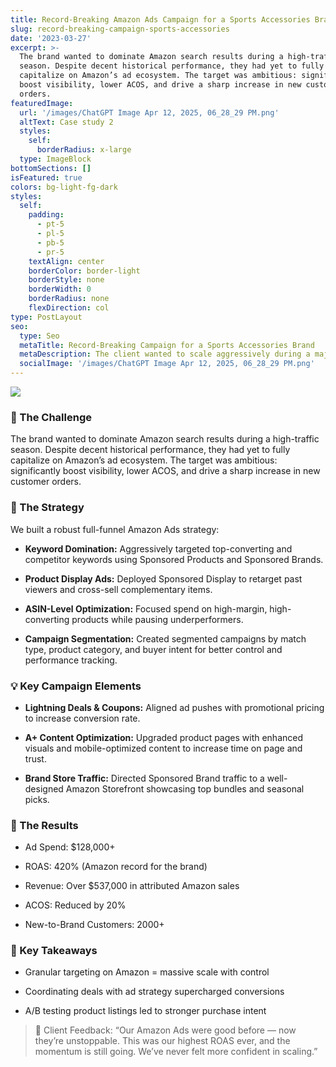```yaml
---
title: Record-Breaking Amazon Ads Campaign for a Sports Accessories Brand
slug: record-breaking-campaign-sports-accessories
date: '2023-03-27'
excerpt: >-
  The brand wanted to dominate Amazon search results during a high-traffic
  season. Despite decent historical performance, they had yet to fully
  capitalize on Amazon’s ad ecosystem. The target was ambitious: significantly
  boost visibility, lower ACOS, and drive a sharp increase in new customer
  orders.
featuredImage:
  url: '/images/ChatGPT Image Apr 12, 2025, 06_28_29 PM.png'
  altText: Case study 2
  styles:
    self:
      borderRadius: x-large
  type: ImageBlock
bottomSections: []
isFeatured: true
colors: bg-light-fg-dark
styles:
  self:
    padding:
      - pt-5
      - pl-5
      - pb-5
      - pr-5
    textAlign: center
    borderColor: border-light
    borderStyle: none
    borderWidth: 0
    borderRadius: none
    flexDirection: col
type: PostLayout
seo:
  type: Seo
  metaTitle: Record-Breaking Campaign for a Sports Accessories Brand
  metaDescription: The client wanted to scale aggressively during a major sports season.
  socialImage: '/images/ChatGPT Image Apr 12, 2025, 06_28_29 PM.png'
---
```

![](/images/ChatGPT%20Image%20Apr%2012,%202025,%2006_28_29%20PM.png)

### 🧠 The Challenge

The brand wanted to dominate Amazon search results during a high-traffic season. Despite decent historical performance, they had yet to fully capitalize on Amazon’s ad ecosystem. The target was ambitious: significantly boost visibility, lower ACOS, and drive a sharp increase in new customer orders.



### 🎯 The Strategy

We built a robust full-funnel Amazon Ads strategy:

*   **Keyword Domination:** Aggressively targeted top-converting and competitor keywords using Sponsored Products and Sponsored Brands.

*   **Product Display Ads:** Deployed Sponsored Display to retarget past viewers and cross-sell complementary items.

*   **ASIN-Level Optimization:** Focused spend on high-margin, high-converting products while pausing underperformers.

*   **Campaign Segmentation:** Created segmented campaigns by match type, product category, and buyer intent for better control and performance tracking.



### 💡 Key Campaign Elements

*   **Lightning Deals & Coupons:** Aligned ad pushes with promotional pricing to increase conversion rate.

*   **A+ Content Optimization:** Upgraded product pages with enhanced visuals and mobile-optimized content to increase time on page and trust.

*   **Brand Store Traffic:** Directed Sponsored Brand traffic to a well-designed Amazon Storefront showcasing top bundles and seasonal picks.



### 🚀 The Results

*   Ad Spend: $128,000+

*   ROAS: 420% (Amazon record for the brand)

*   Revenue: Over $537,000 in attributed Amazon sales

*   ACOS: Reduced by 20%

*   New-to-Brand Customers: 2000+



### 📌 Key Takeaways

*   Granular targeting on Amazon = massive scale with control

*   Coordinating deals with ad strategy supercharged conversions

*   A/B testing product listings led to stronger purchase intent



> 💬 Client Feedback:
> “Our Amazon Ads were good before — now they’re unstoppable. This was our highest ROAS ever, and the momentum is still going. We’ve never felt more confident in scaling.”

